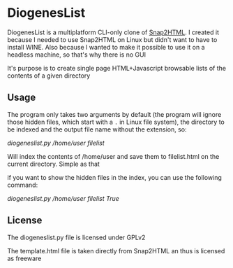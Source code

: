 # DiogenesList

DiogenesList is a multiplatform CLI-only clone of [Snap2HTML](http://www.rlvision.com/snap2html/about.php). I created it because I needed to use Snap2HTML on Linux but didn't want to have to install WINE. Also because I wanted to make it possible to use it on a headless machine, so that's why there is no GUI 

It's purpose is to create single page HTML+Javascript browsable lists of the contents of a given directory

## Usage
The program only takes two arguments by default (the program will ignore those hidden files, which start with a `.` in Linux file system), the directory to be indexed and the output file name without the extension, so:

 *diogeneslist.py /home/user filelist*
 
Will index the contents of /home/user and save them to filelist.html on the current directory. Simple as that

if you want to show the hidden files in the index, you can use the following command:

 *diogeneslist.py /home/user filelist True*


## License
The diogeneslist.py file is licensed under GPLv2

The template.html file is taken directly from Snap2HTML an thus is licensed as freeware
